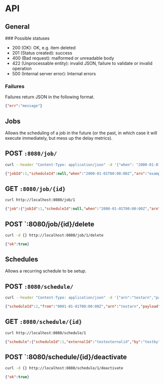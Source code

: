# API

## General

### Possible statuses

* 200 (OK): OK, e.g. item deleted
* 201 (Status created): success
* 400 (Bad request): malformed or unreadable body
* 422 (Unprocessable entity): invalid JSON, failure to validate or invalid operation
* 500 (Internal server error): Internal errors

### Failures

Failures return JSON in the following format.

```json
{"err":"message"}
```

## Jobs

Allows the scheduling of a job in the future (or the past, in which case it will execute immediately, but mess up the delay metrics).

## POST `:8080/job/`

```bash
curl --header "Content-Type: application/json" -d '{"when": "2000-01-01T00:00:00Z", "arn": "example.com", "payload":"test_payload"}' http://localhost:8080/job
```

```json
{"jobId":1,"scheduleId":null,"when":"2000-01-01T00:00:00Z","arn":"example.com","payload":"test_payload"}
```

## GET `:8080/job/{id}`

```bash
curl http://localhost:8080/job/1
```

```json
{"job":{"jobId":1,"scheduleId":null,"when":"2000-01-01T00:00:00Z","arn":"example.com","payload":"test_payload"},"response":{"jobResponseId":0,"jobId":0,"time":"0001-01-01T00:00:00Z","response":"","isError":false,"error":""},"hasJobResponse":false}
```

## POST `:8080/job/{id}/delete

```bash
curl -d {} http://localhost:8080/job/1/delete
```

```json
{"ok":true}
```

## Schedules

Allows a recurring schedule to be setup.

## POST `:8080/schedule/`

```bash
curl --header "Content-Type: application/json" -d '{"arn":"testarn","payload":"testpayload","crontabs":["* * * * *"],"externalId":"testexternalid","by":"testby"}' http://localhost:8080/schedule
```

```json
{"scheduleId":2,"from":"0001-01-01T00:00:00Z","arn":"testarn","payload":"testpayload","crontabs":["* * * * *"],"externalId":"testexternalid","by":"testby"}
```

## GET `:8080/schedule/{id}`

```bash
curl http://localhost:8080/schedule/1
```

```json
{"schedule":{"scheduleId":1,"externalId":"testexternalid","by":"testby","arn":"testarn","payload":"testpayload","created":"2017-12-07T17:55:00.37897Z","active":true,"deactivatedDate":"0001-01-01T00:00:00Z"},"crontabs":[{"crontabId":1,"scheduleId":1,"crontab":"* * * * *","previous":"0001-01-01T00:00:00Z","next":"0001-01-01T00:00:00Z","lastUpdated":"0001-01-01T00:00:00Z"}]}
```

## POST `:8080/schedule/{id}/deactivate

```bash
curl -d {} http://localhost:8080/schedule/1/deactivate
```

```json
{"ok":true}
```
